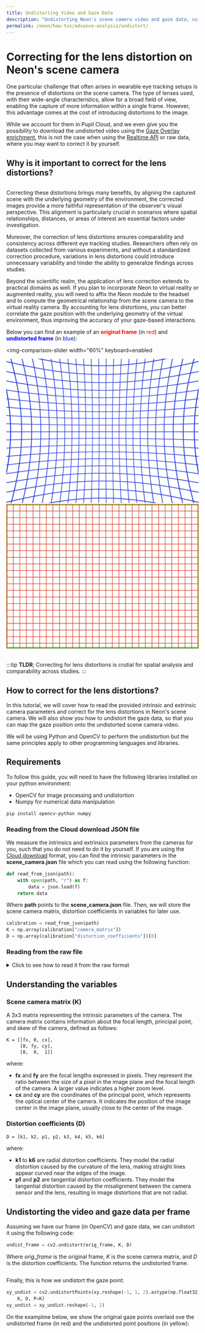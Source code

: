 ```yaml
---
title: Undistorting Video and Gaze Data
description: "Undistorting Neon's scene camera video and gaze data, using the intrinsic and extrinsic camera parameters."
permalink: /neon/how-tos/advance-analysis/undistort/
---
```

# Correcting for the lens distortion on Neon's scene camera
One particular challenge that often arises in wearable eye tracking setups is the presence of distortions on the scene camera. The type of lenses used, with their wide-angle characteristics, allow for a broad field of view, enabling the capture of more information within a single frame. However, this advantage comes at the cost of introducing distortions to the image. <!-- rectilinear distortions -->

While we account for them in Pupil Cloud, and we even give you the possibility to download the undistorted video using the [Gaze Overlay enrichment](/enrichments/gaze-overlay), this is not the case when using the [Realtime API](/neon/real-time-api) or raw data, where you may want to correct it by yourself.

## Why is it important to correct for the lens distortions?

<div class="mb-4" style="display:flex;justify-content:center;">
  <v-img class="rounded" :src="require('../../../media/neon/undist/sidebyside_neon_with_gaze.jpg')"
  width="100%" 
  alt="Side by side comparison of a distorted and undistorted image with gaze positions overlaid."
  title="Side by side comparison of a distorted and undistorted image with gaze positions overlaid." />
</div>

Correcting these distortions brings many benefits, by aligning the captured scene with the underlying geometry of the environment, the corrected images provide a more faithful representation of the observer's visual perspective. This alignment is particularly crucial in scenarios where spatial relationships, distances, or areas of interest are essential factors under investigation.

Moreover, the correction of lens distortions ensures comparability and consistency across different eye tracking studies. Researchers often rely on datasets collected from various experiments, and without a standardized correction procedure, variations in lens distortions could introduce unnecessary variability and hinder the ability to generalize findings across studies.

Beyond the scientific realm, the application of lens correction extends to practical domains as well. If you plan to incorporate Neon to virtual reality or augmented reality, you will need to affix the Neon module to the headset and to compute the geometrical relationship from the scene camera to the virtual reality camera. By accounting for lens distortions, you can better correlate the gaze position with the underlying geometry of the virtual environment, thus improving the accuracy of your gaze-based interactions.

Below you can find an example of an <span style="color:red">**original frame**</span> (in <span style="color:red">red</span>) and <span style="color:blue">**undistorted frame**</span> (in <span style="color:blue">blue</span>):

<div>
<script
  defer
  src="https://unpkg.com/img-comparison-slider@7/dist/index.js"
></script>
<link
  rel="stylesheet"
  href="https://unpkg.com/img-comparison-slider@7/dist/styles.css"
/>

<img-comparison-slider
width="60%"
keyboard=enabled
>
  <img slot="first" src="../../../media/neon/undist/dist_neon.jpg" />
  <img slot="second" src="../../../media/neon/undist/undist_neon.jpg" />
</img-comparison-slider>
<br>
<br>
</div>

:::tip
**TLDR**; Correcting for lens distortions is crutial for spatial analysis and comparability across studies.
:::

## How to correct for the lens distortions?
In this tutorial, we will cover how to read the provided intrinsic and extrinsic camera parameters and correct for the lens distortions in Neon's scene camera. We will also show you how to undistort the gaze data, so that you can map the gaze position onto the undistorted scene camera video.

We will be using Python and OpenCV to perform the undistortion but the same principles apply to other programming languages and libraries.

## Requirements
To follow this guide, you will need to have the following libraries installed on your python environment:

- OpenCV for image processing and undistortion
- Numpy for numerical data manipulation

```bash
pip install opencv-python numpy
```

### Reading from the Cloud download JSON file

We measure the intrinsics and extrinsics parameters from the cameras for you, such that you do not need to do it by yourself. If you are using the [Cloud download](/export-formats/recording-data/neon/#scene-camera-json) format, you can find the intrinsic parameters in the **scene_camera.json** file which you can read using the following function:

```python
def read_from_json(path):
    with open(path, "r") as f:
        data = json.load(f)
    return data
```
Where **path** points to the **scene_camera.json** file. Then, we will store the scene camera matrix, distortion coefficients in variables for later use.

```python
calibration = read_from_json(path)
K = np.array(calibration["camera_matrix"])
D = np.array(calibration["distortion_coefficients"])[0]
```

### Reading from the raw file
<details><summary>Click to see how to read it from the raw format</summary><br>
<!-- This is collapsed   -->
If you are using the RAW data, this data is also stored there. The calibration parameters are stored in a binary file, and you can read it using the following function:


```python
def read_instrinsics_neon(path):
    return np.fromfile(
        path,
        np.dtype(
            [
                ("version", "u1"),
                ("serial", "6a"),
                ("scene_camera_matrix", "(3,3)d"),
                ("scene_distortion_coefficients", "8d"),
                ("scene_extrinsics_affine_matrix", "(4,4)d"),
                ("right_camera_matrix", "(3,3)d"),
                ("right_distortion_coefficients", "8d"),
                ("right_extrinsics_affine_matrix", "(4,4)d"),
                ("left_camera_matrix", "(3,3)d"),
                ("left_distortion_coefficients", "8d"),
                ("left_extrinsics_affine_matrix", "(4,4)d"),
                ("crc", "u4"),
            ]
        ),
    )
```

Where **path** points to the calibration file, which is located in the same folder as the raw data with the name **calibration.bin**. Then, we will store the scene camera matrix, distortion coefficients in variables for later use.

``` python
calibration = read_instrinsics_neon(path)
K = calibration["scene_camera_matrix"][0]
D = calibration["scene_distortion_coefficients"][0]
```

</details>
<!-- empty line   -->

## Understanding the variables

### Scene camera matrix (K)
A 3x3 matrix representing the intrinsic parameters of the camera. The camera matrix contains information about the focal length, principal point, and skew of the camera, defined as follows:

```
K = [[fx, 0, cx],
     [0, fy, cy],
     [0,  0,  1]]
```

where:

- **fx** and **fy** are the focal lengths expressed in pixels. They represent the ratio between the size of a pixel in the image plane and the focal length of the camera. A larger value indicates a higher zoom level.
- **cx** and **cy** are the coordinates of the principal point, which represents the optical center of the camera. It indicates the position of the image center in the image plane, usually close to the center of the image.

### Distortion coefficients (D)

```
D = [k1, k2, p1, p2, k3, k4, k5, k6]
```

where:

- **k1** to **k6** are radial distortion coefficients. They model the radial distortion caused by the curvature of the lens, making straight lines appear curved near the edges of the image.
- **p1** and **p2** are tangential distortion coefficients. They model the tangential distortion caused by the misalignment between the camera sensor and the lens, resulting in image distortions that are not radial.


## Undistorting the video and gaze data per frame
Assuming we have our frame (in OpenCV) and gaze data, we can undistort it using the following code:

```python
undist_frame = cv2.undistort(orig_frame, K, D)
```

Where *orig_frame* is the original frame, *K* is the scene camera matrix, and *D* is the distortion coefficients. The function returns the undistorted frame.


<div class="mb-4" style="display:flex;justify-content:center;">
  <v-img class="rounded" :src="require('../../../media/neon/undist/sidebyside_neon.jpg')"
  max-width="100%" 
  alt="Image showing the original frame overlaid with the undistorted frame."
  title="Image showing the original frame overlaid with the undistorted frame." />
</div>

Finally, this is how we undistort the gaze point:

```python
xy_undist = cv2.undistortPoints(xy.reshape(-1, 1, 2).astype(np.float32), 
    K, D, P=K)
xy_undist = xy_undist.reshape(-1, 2)
```
On the examplme below, we show the original gaze points overlaid ove the undistorted frame (in red) and the undistorted point positions (in yellow):

<div class="mb-4" style="display:flex;justify-content:center;">
  <v-img class="rounded" :src="require('../../../media/neon/undist/undist_neon_with_gaze.jpg')"
  max-width="70%" 
  alt="Image showing the original frame overlaid with the undistorted frame."
  title="Image showing the original frame overlaid with the undistorted frame." />
</div>